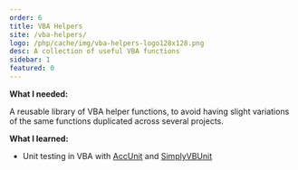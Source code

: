 ```yaml
---
order: 6
title: VBA Helpers
site: /vba-helpers/
logo: /php/cache/img/vba-helpers-logo128x128.png
desc: A collection of useful VBA functions
sidebar: 1
featured: 0
---
```


**What I needed:**

A reusable library of VBA helper functions, to avoid having slight variations of the same functions duplicated across several projects.

**What I learned:**

- Unit testing in VBA with [AccUnit](http://accunit.access-codelib.net) and [SimplyVBUnit](http://sourceforge.net/projects/simplyvbunit/)